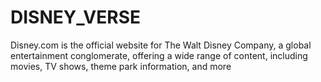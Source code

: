 # DISNEY_VERSE
Disney.com is the official website for The Walt Disney Company, a global entertainment conglomerate, offering a wide range of content, including movies, TV shows, theme park information, and more
